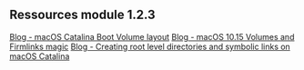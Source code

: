 ## Ressources module 1.2.3

<a href="https://eclecticlight.co/2019/10/08/macos-catalina-boot-volume-layout/">Blog - macOS Catalina Boot Volume layout</a>
<a href="http://www.swiftforensics.com/2019/10/macos-1015-volumes-firmlink-magic.html">Blog - macOS 10.15 Volumes and Firmlinks magic</a>
<a href="https://derflounder.wordpress.com/2020/01/18/creating-root-level-directories-and-symbolic-links-on-macos-catalina/">Blog - Creating root level directories and symbolic links on macOS Catalina</a>

